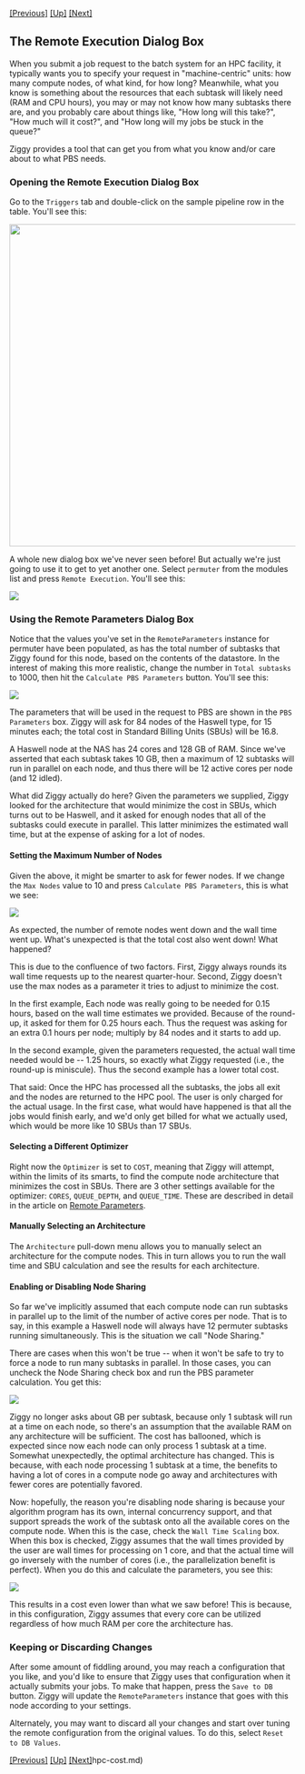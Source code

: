 <!-- -*-visual-line-*- -->

[[Previous]](select-hpc.md)
[[Up]](select-hpc.md)
[[Next]](hpc-cost.md)

## The Remote Execution Dialog Box

When you submit a job request to the batch system for an HPC facility, it typically wants you to specify your request in "machine-centric" units: how many compute nodes, of what kind, for how long? Meanwhile, what you know is something about the resources that each subtask will likely need (RAM and CPU hours), you may or may not know how many subtasks there are, and you probably care about things like, "How long will this take?", "How much will it cost?", and "How long will my jobs be stuck in the queue?"

Ziggy provides a tool that can get you from what you know and/or care about to what PBS needs.

### Opening the Remote Execution Dialog Box

Go to the `Triggers` tab and double-click on the sample pipeline row in the table. You'll see this:

<img src="images/edit-trigger.png" style="width:15cm;"/>

A whole new dialog box we've never seen before! But actually we're just going to use it to get to yet another one. Select `permuter` from the modules list and press `Remote Execution`. You'll see this:

![](images/remote-dialog-1.png)

### Using the Remote Parameters Dialog Box

Notice that the values you've set in the `RemoteParameters` instance for permuter have been populated, as has the total number of subtasks that Ziggy found for this node, based on the contents of the datastore. In the interest of making this more realistic, change the number in `Total subtasks` to 1000, then hit the `Calculate PBS Parameters` button. You'll see this:

![](images/remote-dialog-2.png)

The parameters that will be used in the request to PBS are shown in the `PBS Parameters` box. Ziggy will ask for 84 nodes of the Haswell type, for 15 minutes each; the total cost in Standard Billing Units (SBUs) will be 16.8.

A Haswell node at the NAS has 24 cores and 128 GB of RAM. Since we've asserted that each subtask takes 10 GB, then a maximum of 12 subtasks will run in parallel on each node, and thus there will be 12 active cores per node (and 12 idled).

What did Ziggy actually do here? Given the parameters we supplied, Ziggy looked for the architecture that would minimize the cost in SBUs, which turns out to be Haswell, and it asked for enough nodes that all of the subtasks could execute in parallel. This latter minimizes the estimated wall time, but at the expense of asking for a lot of nodes.

#### Setting the Maximum Number of Nodes

Given the above, it might be smarter to ask for fewer nodes. If we change the `Max Nodes` value to 10 and press `Calculate PBS Parameters`, this is what we see:

![](images/remote-dialog-3.png)

As expected, the number of remote nodes went down and the wall time went up. What's unexpected is that the total cost also went down! What happened?

This is due to the confluence of two factors. First, Ziggy always rounds its wall time requests up to the nearest quarter-hour. Second, Ziggy doesn't use the max nodes as a parameter it tries to adjust to minimize the cost.

In the first example, Each node was really going to be needed for 0.15 hours, based on the wall time estimates we provided. Because of the round-up, it asked for them for 0.25 hours each. Thus the request was asking for an extra 0.1 hours per node; multiply by 84 nodes and it starts to add up.

In the second example, given the parameters requested, the actual wall time needed would be -- 1.25 hours, so exactly what Ziggy requested (i.e., the round-up is miniscule). Thus the second example has a lower total cost.

That said: Once the HPC has processed all the subtasks, the jobs all exit and the nodes are returned to the HPC pool. The user is only charged for the actual usage. In the first case, what would have happened is that all the jobs would finish early, and we'd only get billed for what we actually used, which would be more like 10 SBUs than 17 SBUs.

#### Selecting a Different Optimizer

Right now the `Optimizer` is set to `COST`, meaning that Ziggy will attempt, within the limits of its smarts, to find the compute node architecture that minimizes the cost in SBUs. There are 3 other settings available for the optimizer: `CORES`, `QUEUE_DEPTH`, and `QUEUE_TIME`. These are described in detail in the article on [Remote Parameters](remote-parameters.md).

#### Manually Selecting an Architecture

The `Architecture` pull-down menu allows you to manually select an architecture for the compute nodes. This in turn allows you to run the wall time and SBU calculation and see the results for each architecture.

#### Enabling or Disabling Node Sharing

So far we've implicitly assumed that each compute node can run subtasks in parallel up to the limit of the number of active cores per node. That is to say, in this example a Haswell node will always have 12 permuter subtasks running simultaneously. This is the situation we call "Node Sharing."

There are cases when this won't be true -- when it won't be safe to try to force a node to run many subtasks in parallel. In those cases, you can uncheck the Node Sharing check box and run the PBS parameter calculation. You get this:

![](images/remote-dialog-4.png)

Ziggy no longer asks about GB per subtask, because only 1 subtask will run at a time on each node, so there's an assumption that the available RAM on any architecture will be sufficient. The cost has ballooned, which is expected since now each node can only process 1 subtask at a time. Somewhat unexpectedly, the optimal architecture has changed. This is because, with each node processing 1 subtask at a time, the benefits to having a lot of cores in a compute node go away and architectures with fewer cores are potentially favored.

Now: hopefully, the reason you're disabling node sharing is because your algorithm program has its own, internal concurrency support, and that support spreads the work of the subtask onto all the available cores on the compute node. When this is the case, check the `Wall Time Scaling` box. When this box is checked, Ziggy assumes that the wall times provided by the user are wall times for processing on 1 core, and that the actual time will go inversely with the number of cores (i.e., the parallelization benefit is perfect). When you do this and calculate the parameters, you see this:

![](images/remote-dialog-5.png)

This results in a cost even lower than what we saw before! This is because, in this configuration, Ziggy assumes that every core can be utilized regardless of how much RAM per core the architecture has.

### Keeping or Discarding Changes

After some amount of fiddling around, you may reach a configuration that you like, and you'd like to ensure that Ziggy uses that configuration when it actually submits your jobs. To make that happen, press the `Save to DB` button. Ziggy will update the `RemoteParameters` instance that goes with this node according to your settings.

Alternately, you may want to discard all your changes and start over tuning the remote configuration from the original values. To do this, select `Reset to DB Values`.

[[Previous]](select-hpc.md)
[[Up]](select-hpc.md)
[[Next]](hpc-cost.md)hpc-cost.md)
